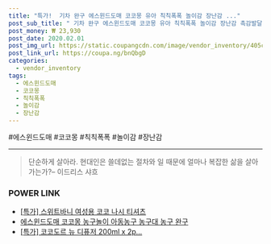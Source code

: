 ```yaml
--- 
title: "특가!  기차 완구 에스윈드도매 코코몽 유아 칙칙폭폭 놀이감 장난감 ..." 
post_sub_title: " 기차 완구 에스윈드도매 코코몽 유아 칙칙폭폭 놀이감 장난감 촉감발달완구 1P" 
post_money: ₩ 23,930 
post_date: 2020.02.01 
post_img_url: https://static.coupangcdn.com/image/vendor_inventory/405c/280e886d7081370149ec1466279a6519701bb8dea9de71693c98486bf1c1.jpg 
post_link_url: https://coupa.ng/bnQbgD 
categories: 
  - vendor_inventory 
tags: 
  - 에스윈드도매 
  - 코코몽 
  - 칙칙폭폭 
  - 놀이감 
  - 장난감 
--- 
```

  #에스윈드도매 #코코몽 #칙칙폭폭 #놀이감 #장난감 
<hr> 

> 단순하게 살아라. 현대인은 쓸데없는 절차와 일 때문에 얼마나 복잡한 삶을 살아가는가?– 이드리스 샤흐 


### POWER LINK

* <a href="https://blog.naver.com/an0733/221790313679" target="_blank">[특가] 스위트바니 여성용 코코 나시 티셔츠</a>
* <a href="https://blog.naver.com/fasyy4321/221792690618" target="_blank">에스윈드도매 코코몽 농구놀이 아동농구 농구대 농구 완구</a>
* <a href="https://blog.naver.com/an0733/221792813245" target="_blank">[특가] 코코도르 뉴 디퓨저 200ml x 2p...</a>
